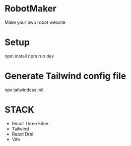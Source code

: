 # RobotMaker
Make your own robot website

# Setup

npm install
npm run dev


<h1>Generate Tailwind config file</h1>
npx tailwindcss init

<h1> STACK  </h1>
<ul>
  <li>React Three Fiber</li>
  <li>Tailwind</li>
  <li>React Drei</li>
  <li>Vite</li>
</ul>